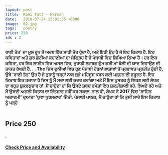 ```yaml
---
layout: post
title:  Rani Tatt - Harman
date:   2018-07-24 15:01:35 +0300
image:  02.jpg
tags:   poetry
price: 250
ids : 2
---
```




<strong>ਰਾਣੀ ਤੱਤ' ਦਾ ਮੂਲ ਰੂਪ ਤੋਂ ਅਰਥ ਇੱਕ ਸ਼ਾਹੀ ਤੱਤ ਹੁੰਦਾ ਹੈ, ਅਤੇ ਇਹੀ ਉਹ ਹੈ ਜੋ ਇਹ ਕਿਤਾਬ ਹੈ.
ਇਹ ਕਵਿਤਾਵਾਂ ਅਤੇ ਕੁਝ ਛੋਟੀਆਂ ਕਹਾਣੀਆਂ ਦਾ ਸੰਗ੍ਰਿਹ ਹੈ ਜੋ ਪੰਜਾਬੀ ਵਿਚ ਲਿਖਿਆ ਗਿਆ ਹੈ।
ਹਰ ਇਕ ਕਵਿਤਾ, ਹਰ ਇਕ ਲਾਈਨ ਵਿਚ ਅਸਲ ਵਿਚ, ਤੁਹਾਡੀ ਲਗਭਗ ਗੁੰਮ ਗਈ ਮਾਂ ਬੋਲੀ ਦੀ ਯਾਦ ਦਿਵਾਉਣ ਦੀ ਤਾਕਤ ਰੱਖਦੀ ਹੈ.
.
.
The ਜਿਸ ਦੁਨੀਆਂ ਵਿਚ ਹੁਣ ਪੰਜਾਬੀ ਹੋਰਨਾਂ ਭਾਸ਼ਾਵਾਂ ਤੋਂ ਪ੍ਰਭਾਵਤ ਪ੍ਰਤੀਤ ਹੁੰਦੀ ਹੈ, ਉਥੇ 'ਰਾਣੀ ਤੱਤ' ਉਹ ਹੈ ਜੋ ਤੁਹਾਨੂੰ ਜੜ੍ਹਾਂ ਨਾਲ ਜੁੜੇ ਮਹਿਸੂਸ ਕਰਨ ਲਈ ਪੜ੍ਹਨ ਦੀ ਜ਼ਰੂਰਤ ਹੈ.
ਇਹ ਕਿਤਾਬ ਇਕ ਖ਼ਜ਼ਾਨਾ ਹੈ ਜਿਸ ਨੂੰ ਮੈਂ ਸਦਾ ਲਈ ਕਦਰ ਕਰਾਂਗਾ ਅਤੇ ਮੈਂ ਇਸ ਪੁਸਤਕ ਨੂੰ ਲਿਖਣ ਲਈ ਲੇਖਕ ਦਾ ਬਹੁਤ ਸ਼ੁਕਰਗੁਜ਼ਾਰ ਹਾਂ. ਮੈਂ ਚਾਹੁੰਦਾ ਹਾਂ ਕਿ ਉਸਦੇ ਸ਼ਬਦ ਹਮੇਸ਼ਾਂ ਇਹ ਸ਼ਕਤੀਸ਼ਾਲੀ ਰਹੇ. ਲਿਖਦੇ ਰਹੋ ਅਤੇ ਮੈਂ ਉਸਦੀ ਅਗਲੀ ਕਿਤਾਬ ਦਾ ਇੰਤਜ਼ਾਰ ਨਹੀਂ ਕਰ ਸਕਦਾ.
ਨਾਲ ਹੀ, ਲੇਖਕ ਨੇ 2017 ਵਿਚ 'ਸਾਹਿਤ ਅਕਾਦਮੀ' ਦੁਆਰਾ 'ਯੁਵਾ ਪੁਰਸਕਾਰ' ਜਿੱਤੀ.
ਪੰਜਾਬੀ ਪਾਠਕ, ਮੈਂ ਚਾਹੁੰਦਾ ਹਾਂ ਕਿ ਤੁਸੀਂ ਸਾਰੇ ਇਸ ਕਿਤਾਬ ਨੂੰ ਪੜ੍ਹੋ</strong><br><br>

<h2>Price 250 </h2>.<br>

<h4><a class="add-cart cart1" href="/kitab/Books#1"><b>Check Price and Availability</b></a></h4>

<body>
 <script src="{{ site.baseurl }}/js/main.js"></script>
 </body>